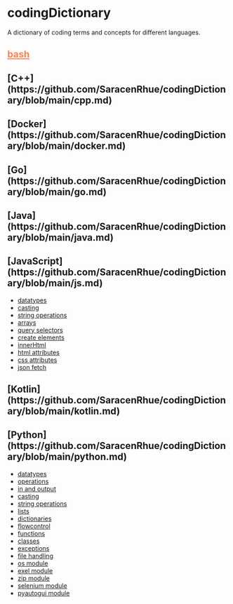 <h1>codingDictionary</h1> 

<p>A dictionary of coding terms and concepts for different languages.</p>

<h2><a href="https://github.com/SaracenRhue/codingDictionary/blob/main/bash.md" style="color: coral";>bash<a></h2> 

<h2> [C++](https://github.com/SaracenRhue/codingDictionary/blob/main/cpp.md)</h2>

<h2> [Docker](https://github.com/SaracenRhue/codingDictionary/blob/main/docker.md)</h2>

<h2> [Go](https://github.com/SaracenRhue/codingDictionary/blob/main/go.md)</h2>

<h2> [Java](https://github.com/SaracenRhue/codingDictionary/blob/main/java.md)</h2>

<h2> [JavaScript](https://github.com/SaracenRhue/codingDictionary/blob/main/js.md)</h2>

* [datatypes](https://github.com/SaracenRhue/codingDictionary/blob/main/js.md#datatypes)
* [casting](https://github.com/SaracenRhue/codingDictionary/blob/main/js.md#casting)
* [string operations](https://github.com/SaracenRhue/codingDictionary/blob/main/js.md#string-operations)
* [arrays](https://github.com/SaracenRhue/codingDictionary/blob/main/js.md#arrays)
* [query selectors](https://github.com/SaracenRhue/codingDictionary/blob/main/js.md#query-selectors)
* [create elements](https://github.com/SaracenRhue/codingDictionary/blob/main/js.md#create-elements)
* [innerHtml](https://github.com/SaracenRhue/codingDictionary/blob/main/js.md#inner-html)
* [html attributes](https://github.com/SaracenRhue/codingDictionary/blob/main/js.md#html-attributes)
* [css attributes](https://github.com/SaracenRhue/codingDictionary/blob/main/js.md#css-attributes)
* [json fetch](https://github.com/SaracenRhue/codingDictionary/blob/main/js.md#json-fetch)

<h2> [Kotlin](https://github.com/SaracenRhue/codingDictionary/blob/main/kotlin.md)</h2>

<h2> [Python](https://github.com/SaracenRhue/codingDictionary/blob/main/python.md)</h2>

* [datatypes](https://github.com/SaracenRhue/codingDictionary/blob/main/python.md#datatypes)
* [operations](https://github.com/SaracenRhue/codingDictionary/blob/main/python.md#operations)
* [in and output](https://github.com/SaracenRhue/codingDictionary/blob/main/python.md#in-and-output)
* [casting](https://github.com/SaracenRhue/codingDictionary/blob/main/python.md#casting)
* [string operations](https://github.com/SaracenRhue/codingDictionary/blob/main/python.md#string-operations)
* [lists](https://github.com/SaracenRhue/codingDictionary/blob/main/python.md#lists)
* [dictionaries](https://github.com/SaracenRhue/codingDictionary/blob/main/python.md#dictionaries)
* [flowcontrol](https://github.com/SaracenRhue/codingDictionary/blob/main/python.md#flow-control)
* [functions](https://github.com/SaracenRhue/codingDictionary/blob/main/python.md#functions)
* [classes](https://github.com/SaracenRhue/codingDictionary/blob/main/python.md#classes)
* [exceptions](https://github.com/SaracenRhue/codingDictionary/blob/main/python.md#exceptions)
* [file handling](https://github.com/SaracenRhue/codingDictionary/blob/main/python.md#file-handling)
* [os module](https://github.com/SaracenRhue/codingDictionary/blob/main/python.md#os-module)
* [exel module](https://github.com/SaracenRhue/codingDictionary/blob/main/python.md#exel-module)
* [zip module](https://github.com/SaracenRhue/codingDictionary/blob/main/python.md#zip-module)
* [selenium module](https://github.com/SaracenRhue/codingDictionary/blob/main/python.md#selenium-module)
* [pyautogui module](https://github.com/SaracenRhue/codingDictionary/blob/main/python.md#pyautogui-module)
